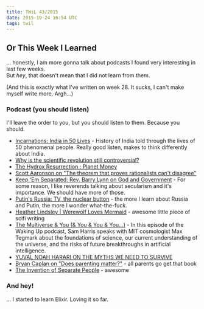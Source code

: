 ```yaml
---
title: TWiL 43/2015
date: 2015-10-24 16:54 UTC
tags: twil
---
```


## Or This Week I Learned

... honestly, I am more gonna talk about podcasts I found very interesting in last few weeks.  
But *hey*, that doesn't mean that I did not learn from them.

(And this is exactly what I've written on week 28. It sucks, I can't make myself write more. Argh...)

### Podcast (you should listen)
I'll leave the order to you, but you should listen to them. Because you should.  

* [Incarnations: India in 50 Lives](http://www.bbc.co.uk/programmes/b05rptbv/episodes/downloads) - History of India told through the lives of 50 phenomenal people. Really good listen, makes to think differently about India.
* [Why is the scientific revolution still controversial?](http://www.theguardian.com/science/audio/2015/sep/21/history-scientific-revolution-david-wootton)
* [The Hydrox Resurrection : Planet Money](http://www.npr.org/sections/money/2015/09/18/441546748/episode-652-the-hydrox-resurrection)
* [Scott Aaronson on "The theorem that proves rationalists can't disagree"](http://rationallyspeakingpodcast.org/show/rs143-scott-aaronson-on-the-theorem-that-proves-rationalists.html)
* [Keep ‘Em Separated: Rev. Barry Lynn on God and Government](http://www.pointofinquiry.org/keep_em_separated_rev._barry_lynn_on_god_and_government/) - For some reason, I like reverends talking about secularism and it's importance. We should have more of those.
* [Putin's Russia: TV, the nuclear button](https://soundcloud.com/theeconomist/putins-russia-tv-the-nuclear-button) -  the more I learn about Russia and Putin, the more I wonder what-the-fuck.  
* [Heather Lindsley | Werewolf Loves Mermaid](http://www.podcastchart.com/podcasts/lightspeed-magazine-science-fiction-and-fantasy-story-podcast-sci-fi-audiobook-short-stories/episodes/heather-lindsley-werewolf-loves-mermaid) - awesome little piece of scifi writing
* [The Multiverse & You (& You & You & You…)](http://www.samharris.org/podcast/item/the-multiverse-you-you-you-you) - In this episode of the Waking Up podcast, Sam Harris speaks with MIT cosmologist Max Tegmark about the foundations of science, our current understanding of the universe, and the risks of future breakthroughs in artificial intelligence.
* [YUVAL NOAH HARARI ON THE MYTHS WE NEED TO SURVIVE](http://www.intelligencesquared.com/events/yuval-noah-harari-on-the-myths-we-need-to-survive/)
* [Bryan Caplan on "Does parenting matter?"](http://rationallyspeakingpodcast.org/show/rs144-bryan-caplan-on-does-parenting-matter.html) - all parents go get that book
* [The Invention of Separate People](http://www.lightspeedmagazine.com/fiction/the-invention-of-separate-people/) - awesome


### And hey!
... I started to learn Elixir. Loving it so far.
